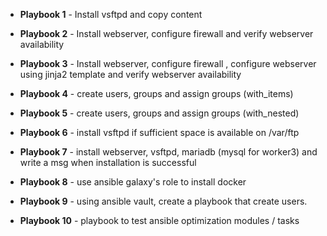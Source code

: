 - **Playbook 1** - Install vsftpd and copy content

- **Playbook 2** - Install webserver,  configure firewall and verify webserver availability
 
- **Playbook 3** - Install webserver,  configure firewall , configure webserver using jinja2 template and  verify webserver availability

- **Playbook 4** - create users, groups and assign groups (with_items)

- **Playbook 5** - create users, groups and assign groups (with_nested)

- **Playbook 6** - install vsftpd if sufficient space is available on /var/ftp

- **Playbook 7** - install webserver, vsftpd, mariadb (mysql for worker3) and write a msg when installation is successful

- **Playbook 8** - use ansible galaxy's role to install docker

- **Playbook 9** - using ansible vault, create a playbook that create users.

- **Playbook 10** - playbook to test ansible optimization modules / tasks

  
